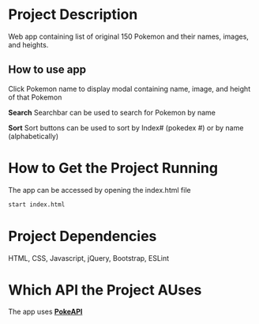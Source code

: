 # Project Description

Web app containing list of original 150 Pokemon and their names, images, and heights.

## How to use app
Click Pokemon name to display modal containing name, image, and height of that Pokemon

**Search**
Searchbar can be used to search for Pokemon by name

**Sort**
Sort buttons can be used to sort by Index# (pokedex #) or by name (alphabetically)

# How to Get the Project Running

The app can be accessed by opening the index.html file

```bash
start index.html
```

# Project Dependencies
HTML, CSS, Javascript, jQuery, Bootstrap, ESLint

# Which API the Project AUses
The app uses **[PokeAPI](https://pokeapi.co)**
